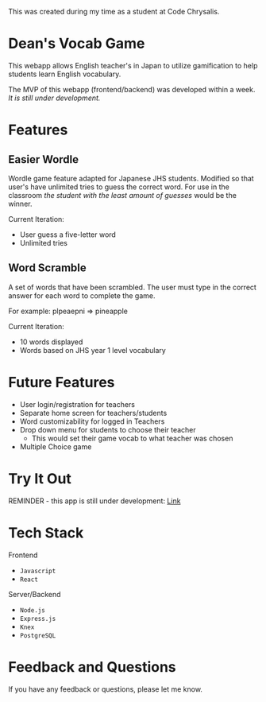 This was created during my time as a student at Code Chrysalis.

# Dean's Vocab Game
This webapp allows English teacher's in Japan to utilize gamification to help students learn English vocabulary. 

The MVP of this webapp (frontend/backend) was developed within a week. *It is still under development.*

# Features

## Easier Wordle

Wordle game feature adapted for Japanese JHS students. Modified so that user's have unlimited tries to guess the correct word. For use in the classroom *the student with the least amount of guesses* would be the winner.

Current Iteration:
- User guess a five-letter word
- Unlimited tries

## Word Scramble

A set of words that have been scrambled. The user must type in the correct answer for each word to complete the game. 

For example: plpeaepni => pineapple

Current Iteration:
- 10 words displayed
- Words based on JHS year 1 level vocabulary

# Future Features
- User login/registration for teachers
- Separate home screen for teachers/students
- Word customizability for logged in Teachers
- Drop down menu for students to choose their teacher
    - This would set their game vocab to what teacher was chosen
- Multiple Choice game

# Try It Out

REMINDER - this app is still under development: [Link](https://solomvp-frontend-development.herokuapp.com/)

# Tech Stack
Frontend
- `Javascript`
- `React`

Server/Backend
- `Node.js`
- `Express.js`
- `Knex`
- `PostgreSQL`

# Feedback and Questions
If you have any feedback or questions, please let me know.
